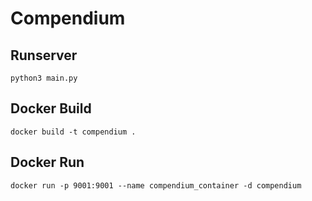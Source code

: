 # Compendium

## Runserver
`python3 main.py`

## Docker Build
`docker build -t compendium .`

## Docker Run
`docker run -p 9001:9001 --name compendium_container -d compendium`